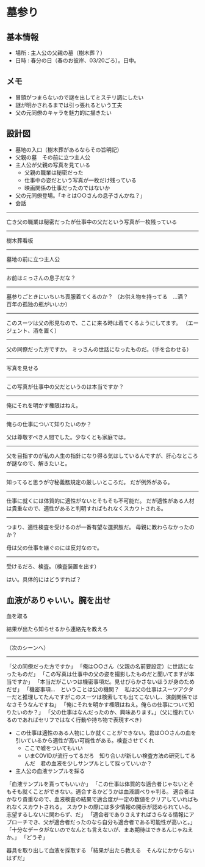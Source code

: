# 墓参り
## 基本情報
* 場所 : 主人公の父親の墓（樹木葬？）
* 日時 : 春分の日（春のお彼岸、03/20ごろ）。日中。

## メモ
* 冒頭がつまらないので謎を出してミステリ調にしたい
* 謎が明かされるまでは引っ張れるという工夫
* 父の元同僚のキャラを魅力的に描きたい


## 設計図
* 墓地の入口（樹木葬があるならその旨明記）
* 父親の墓　その前に立つ主人公
* 主人公が父親の写真を見ている
  * 父親の職業は秘密だった
  * 仕事中の姿だという写真が一枚だけ残っている
  * 映画関係の仕事だったのではないか
* 父の元同僚登場。「キミは○○さんの息子さんかね？」
* 会話

-----------------------------------------------------------------
亡き父の職業は秘密だったが仕事中の父だという写真が一枚残っている

---
樹木葬看板

---
墓地の前に立つ主人公

---
お前はミっさんの息子だな？

------
墓参りごときにいちいち喪服着てくるのか？
（お供え物を持ってる　…酒？　百年の孤独の瓶がいいか）

---
このスーツは父の形見なので、ここに来る時は着てくるようにしてます。
（エージェント、酒を置く）

---
父の同僚だった方ですか。
ミっさんの世話になったものだ。（手を合わせる）

---
写真を見せる

---
この写真が仕事中の父だというのは本当ですか？

------
俺にそれを明かす権限はねえ。

---
俺らの仕事について知りたいのか？

父は尊敬すべき人間でした。少なくとも家庭では。

---
父を目指すのが私の人生の指針になり得る気はしているんですが、肝心なところが謎なので、解きたいと。

---
知ってると思うが守秘義務規定の厳しいところだ。
だが例外がある。

------
仕事に就くには体質的に適性がないとそもそも不可能だ。
だが適性がある人材は貴重なので、適性があると判明すればもれなくスカウトされる。

---
つまり、適性検査を受けるのが一番有望な選択肢だ。
母親に教わらなかったのか？

母は父の仕事を継ぐのには反対なので。

---
受けるだろ、検査。（検査装置を出す）

はい。具体的にはどうすれば？

血液がありゃいい。腕を出せ
---

血を取る

結果が出たら知らせるから連絡先を教えろ

------
（次のシーンへ）





-----------------------------------------------------------------















「父の同僚だった方ですか」
「俺は○○さん（父親の名前要設定）に世話になったものだ」
「この写真は仕事中の父の姿を撮影したものだと聞いてますが本当ですか」
「本当だがこいつは機密事項だ。見せびらかさないほうが身のためだぜ」
「機密事項…　ということは公の機関？　私は父の仕事はスーツアクターだと推理してたんですがこのスーツは検索しても出てこないし、演劇関係ではなさそうなんですね」
「俺にそれを明かす権限はねえ。俺らの仕事について知りたいのか？」
「父の仕事はなんだったのか、興味あります。」（父に憧れているのであればセリフではなく行動や持ち物で表現すべき）

  * この仕事は適性のある人物にしか就くことができない。君は○○さんの血を引いているから適性が高い可能性がある。検査させてくれ
    * ここで嘘をついてもいい
    * いまCOVIDが流行ってるだろ　知り合いが新しい検査方法の研究してるんだ　君の血液を少しサンプルとして採っていいか？
  * 主人公の血液サンプルを採る

「血液サンプルを貰ってもいいか」
「この仕事は体質的な適合者じゃないとそもそも就くことができない。適合するかどうかは血液調べりゃ判る。
適合者はかなり貴重なので、血液検査の結果で適合度が一定の数値をクリアしていればもれなくスカウトされる。
スカウトの際には多少情報の開示が認められている。志望するしないに関わらず、だ」
「適合者でありさえすればさらなる情報にアプローチでき、父が適合者だったのなら自分も適合者である可能性が高いと。」
「十分なデータがないのでなんとも言えないが、まあ期待はできるんじゃねえか。」
「どうぞ」

器具を取り出して血液を採取する
「結果が出たら教える　そんなにかからないはずだ」
